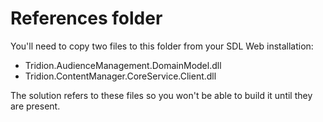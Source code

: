 # References folder
You'll need to copy two files to this folder from your SDL Web installation:
- Tridion.AudienceManagement.DomainModel.dll
- Tridion.ContentManager.CoreService.Client.dll

The solution refers to these files so you won't be able to build it until they are present.
